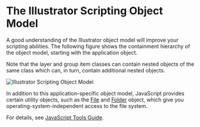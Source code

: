# The Illustrator Scripting Object Model

A good understanding of the Illustrator object model will improve your scripting abilities. The following figure shows the containment hierarchy of the object model, starting with the application object.

Note that the layer and group item classes can contain nested objects of the same class which can, in turn, contain additional nested objects.

![Illustrator Scripting Object Model](../_static/objectmodel.png)

In addition to this application-specific object model, JavaScript provides certain utility objects, such as the [File](https://extendscript.docsforadobe.dev/file-system-access/file-object/) and [Folder](https://extendscript.docsforadobe.dev/file-system-access/folder-object/) object, which give you operating-system-independent access to the file system.

For details, see [JavaScript Tools Guide](https://extendscript.docsforadobe.dev/).
